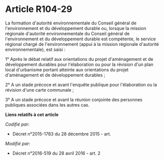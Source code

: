 # Article R104-29

La formation d'autorité environnementale du Conseil général de l'environnement et du développement durable ou, lorsque la
mission régionale d'autorité environnementale du Conseil général de l'environnement et du développement durable est
compétente, le service régional chargé de l'environnement (appui à la mission régionale d'autorité environnementale), est
saisi :

1° Après le débat relatif aux orientations du projet d'aménagement et de développement durables pour l'élaboration ou pour la
révision d'un plan local d'urbanisme portant atteinte aux orientations du projet d'aménagement et de développement durables ;

2° A un stade précoce et avant l'enquête publique pour l'élaboration ou la révision d'une carte communale ;

3° A un stade précoce et avant la réunion conjointe des personnes publiques associées dans les autres cas.

**Liens relatifs à cet article**

_Codifié par_:

  - Décret n°2015-1783 du 28 décembre 2015 - art.

_Modifié par_:

  - Décret n°2016-519 du 28 avril 2016 - art. 2

